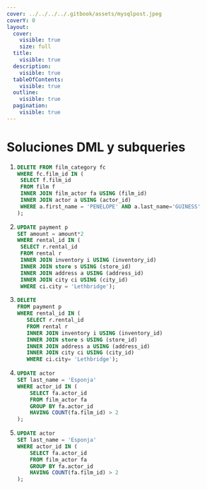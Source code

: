 ```yaml
---
cover: ../../../../.gitbook/assets/mysqlpost.jpeg
coverY: 0
layout:
  cover:
    visible: true
    size: full
  title:
    visible: true
  description:
    visible: true
  tableOfContents:
    visible: true
  outline:
    visible: true
  pagination:
    visible: true
---
```


# Soluciones DML y subqueries

1. ```sql
   DELETE FROM film_category fc
   WHERE fc.film_id IN (
   	SELECT f.film_id
   	FROM film f
   	INNER JOIN film_actor fa USING (film_id)
   	INNER JOIN actor a USING (actor_id)
   	WHERE a.first_name = 'PENELOPE' AND a.last_name='GUINESS'
   ); 
   ```
2. ```sql
   UPDATE payment p
   SET amount = amount*2
   WHERE rental_id IN (
   	SELECT r.rental_id 
   	FROM rental r
   	INNER JOIN inventory i USING (inventory_id)
   	INNER JOIN store s USING (store_id)
   	INNER JOIN address a USING (address_id)
   	INNER JOIN city ci USING (city_id)
   	WHERE ci.city = 'Lethbridge');
   ```
3. ```sql
   DELETE
   FROM payment p 
   WHERE rental_id IN (
      SELECT r.rental_id
      FROM rental r
      INNER JOIN inventory i USING (inventory_id)
      INNER JOIN store s USING (store_id)
      INNER JOIN address a USING (address_id)
      INNER JOIN city ci USING (city_id)
      WHERE ci.city= 'Lethbridge'); 
   ```
4. ```sql
   UPDATE actor
   SET last_name = 'Esponja'
   WHERE actor_id IN (
       SELECT fa.actor_id
       FROM film_actor fa
       GROUP BY fa.actor_id
       HAVING COUNT(fa.film_id) > 2
   ); 
   ```
5. ```sql
   UPDATE actor
   SET last_name = 'Esponja'
   WHERE actor_id IN (
       SELECT fa.actor_id
       FROM film_actor fa
       GROUP BY fa.actor_id
       HAVING COUNT(fa.film_id) > 2
   ); 
   ```

